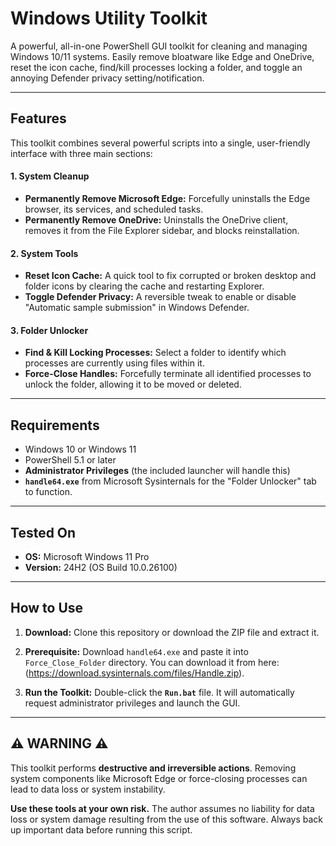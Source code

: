 # Windows Utility Toolkit

A powerful, all-in-one PowerShell GUI toolkit for cleaning and managing Windows 10/11 systems. Easily remove bloatware like Edge and OneDrive, reset the icon cache, find/kill processes locking a folder, and toggle an annoying Defender privacy setting/notification.

---

## Features

This toolkit combines several powerful scripts into a single, user-friendly interface with three main sections:

#### 1. System Cleanup
- **Permanently Remove Microsoft Edge:** Forcefully uninstalls the Edge browser, its services, and scheduled tasks.
- **Permanently Remove OneDrive:** Uninstalls the OneDrive client, removes it from the File Explorer sidebar, and blocks reinstallation.

#### 2. System Tools
- **Reset Icon Cache:** A quick tool to fix corrupted or broken desktop and folder icons by clearing the cache and restarting Explorer.
- **Toggle Defender Privacy:** A reversible tweak to enable or disable "Automatic sample submission" in Windows Defender.

#### 3. Folder Unlocker
- **Find & Kill Locking Processes:** Select a folder to identify which processes are currently using files within it.
- **Force-Close Handles:** Forcefully terminate all identified processes to unlock the folder, allowing it to be moved or deleted.

---

## Requirements

- Windows 10 or Windows 11
- PowerShell 5.1 or later
- **Administrator Privileges** (the included launcher will handle this)
- **`handle64.exe`** from Microsoft Sysinternals for the "Folder Unlocker" tab to function.

---

## Tested On

- **OS:** Microsoft Windows 11 Pro
- **Version:** 24H2 (OS Build 10.0.26100)

---

## How to Use

1.  **Download:** Clone this repository or download the ZIP file and extract it.
2.  **Prerequisite:** Download `handle64.exe` and paste it into `Force_Close_Folder` directory. You can download it from here:
	(https://download.sysinternals.com/files/Handle.zip).
			
3.  **Run the Toolkit:** Double-click the **`Run.bat`** file. It will automatically request administrator privileges and launch the GUI.

---

## ⚠️ WARNING ⚠️

This toolkit performs **destructive and irreversible actions**. Removing system components like Microsoft Edge or force-closing processes can lead to data loss or system instability.

**Use these tools at your own risk.** The author assumes no liability for data loss or system damage resulting from the use of this software. Always back up important data before running this script.
